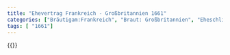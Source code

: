 ```yaml
---
title: "Ehevertrag Frankreich - Großbritannien 1661"
categories: ["Bräutigam:Frankreich", "Braut: Großbritannien", "Eheschließung vollzogen?:Ja", "verschiedenkonfessionelle Ehe?:Ja", "Dynastie Bräutigam:Bourbon (Frankreich)", "Akteur Bräutigam:Bourbon (Frankreich)", "Akteur Braut:Stuart", "Textbezug?:nein", "Ständisch?:nein", "Ratifikation?:nein", "Sonstiges?:ja", "Bräutigam:Frankreich", "Braut: Großbritannien"]
tags: [ "1661"]
---
```

<!--more-->
{{<v121>}}
